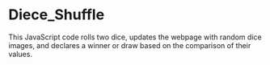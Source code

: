 # Diece_Shuffle
This JavaScript code rolls two dice, updates the webpage with random dice images, and declares a winner or draw based on the comparison of their values.
